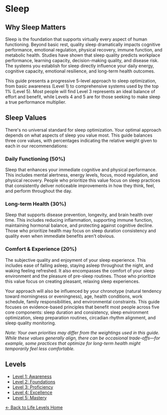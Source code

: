 # Sleep

## Why Sleep Matters

Sleep is the foundation that supports virtually every aspect of human functioning. Beyond basic rest, quality sleep dramatically impacts cognitive performance, emotional regulation, physical recovery, immune function, and metabolic health. Studies have shown that sleep quality predicts workplace performance, learning capacity, decision-making quality, and disease risk. The systems you establish for sleep directly influence your daily energy, cognitive capacity, emotional resilience, and long-term health outcomes.

This guide presents a progressive 5-level approach to sleep optimization, from basic awareness (Level 1) to comprehensive systems used by the top 1% (Level 5). Most people will find Level 3 represents an ideal balance of effort and benefit, while Levels 4 and 5 are for those seeking to make sleep a true performance multiplier.

## Sleep Values
There's no universal standard for sleep optimization. Your optimal approach depends on what aspects of sleep you value most. This guide balances three core values, with percentages indicating the relative weight given to each in our recommendations:

### Daily Functioning (50%)
Sleep that enhances your immediate cognitive and physical performance. This includes mental alertness, energy levels, focus, mood regulation, and physical recovery. People who prioritize this value focus on sleep practices that consistently deliver noticeable improvements in how they think, feel, and perform throughout the day.

### Long-term Health (30%)
Sleep that supports disease prevention, longevity, and brain health over time. This includes reducing inflammation, supporting immune function, maintaining hormonal balance, and protecting against cognitive decline. Those who prioritize health may focus on sleep duration consistency and quality even when immediate benefits aren't obvious.

### Comfort & Experience (20%)
The subjective quality and enjoyment of your sleep experience. This includes ease of falling asleep, staying asleep throughout the night, and waking feeling refreshed. It also encompasses the comfort of your sleep environment and the pleasure of pre-sleep routines. Those who prioritize this value focus on creating pleasant, relaxing sleep experiences.

Your approach will also be influenced by your chronotype (natural tendency toward morningness or eveningness), age, health conditions, work schedule, family responsibilities, and environmental constraints. This guide focuses on evidence-based principles that benefit most people across five core components: sleep duration and consistency, sleep environment optimization, sleep preparation routines, circadian rhythm alignment, and sleep quality monitoring.

_Note: Your own priorities may differ from the weightings used in this guide. While these values generally align, there can be occasional trade-offs—for example, some practices that optimize for long-term health might temporarily feel less comfortable._

## Levels
- [Level 1: Awareness](level-1)
- [Level 2: Foundations](level-2)
- [Level 3: Proficiency](level-3)
- [Level 4: Excellence](level-4)
- [Level 5: Mastery](level-5)

[← Back to Life Levels Home](../)

